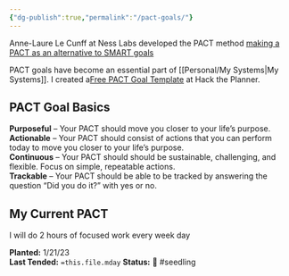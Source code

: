 ```yaml
---
{"dg-publish":true,"permalink":"/pact-goals/"}
---
```



Anne-Laure Le Cunff at Ness Labs developed the PACT method [making a PACT as an alternative to SMART goals](https://nesslabs.com/smart-goals-pact)

PACT goals have become an essential part of [[Personal/My Systems\|My Systems]]. I created a[Free PACT Goal Template](https://hacktheplanner.com/make-a-pact-with-a-free-pact-goal-setting-digital-journal/) at Hack the Planner.

## PACT Goal Basics

**Purposeful** – Your PACT should move you closer to your life’s purpose.  
**Actionable** – Your PACT should consist of actions that you can perform today to move you closer to your life’s purpose.  
**Continuous** – Your PACT should should be sustainable, challenging, and flexible. Focus on simple, repeatable actions.  
**Trackable** – Your PACT should be able to be tracked by answering the question “Did you do it?” with yes or no.

## My Current PACT

I will do 2 hours of focused work every week day  

**Planted:** 1/21/23  
**Last Tended:** `=this.file.mday`
**Status:** 🌱 #seedling 